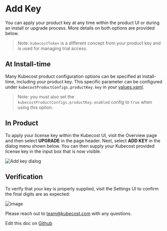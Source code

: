Add Key
=======

You can apply your product key at any time within the product UI or during an install or upgrade process. 
More details on both options are provided below.

> Note: `kubecostToken` is a different concept from your product key and is used for managing trial access.

## At Install-time

Many Kubecost product configuration options can be specified at install-time, including your product key. 
This specific parameter can be configured under `kubecostProductConfigs.productKey.key` in your [values.yaml](https://github.com/kubecost/cost-analyzer-helm-chart/blob/84dfbe4addedfee55b50af6ca44c1f62966d4457/cost-analyzer/values.yaml#L426). 

> Note: you must also set the `kubecostProductConfigs.productKey.enabled` config to `true` when using this option. 

## In Product

To apply your license key within the Kubecost UI, visit the Overview page and then select **UPGRADE** in the page header. 
Next, select **ADD KEY** in the dialog menu shown below. 
You can then supply your Kubecost provided license key in the input box that is now visible.

![Add key dialog](https://raw.githubusercontent.com/kubecost/docs/master/add-key-dialog.png)

## Verification

To verify that your key is properly supplied, visit the Settings UI to confirm the final digits are as expected:

![image](https://user-images.githubusercontent.com/298359/111573440-c74c9c00-8767-11eb-842c-cfa18159d1c1.png)

Please reach out to team@kubecost.com with any questions.

Edit this doc on [Github](https://github.com/kubecost/docs/blob/main/add-key.md)

<!--- {"article":"4407595912983","section":"4402815636375","permissiongroup":"1500001277122"} --->